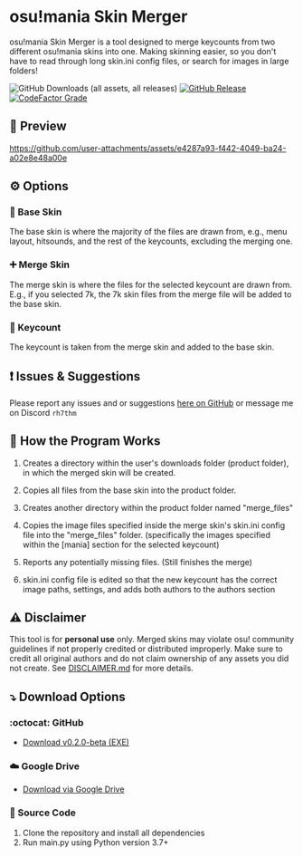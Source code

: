 # osu!mania Skin Merger
osu!mania Skin Merger is a tool designed to merge keycounts from two different osu!mania skins into one. Making skinning easier, so you don't have to read through long skin.ini config files, or search for images in large folders!

![GitHub Downloads (all assets, all releases)](https://img.shields.io/github/downloads/Greenest-Guy/osu-mania-Skin-Merger/total?style=for-the-badge&color=%2389CFF0)
[![GitHub Release](https://img.shields.io/github/v/release/Greenest-Guy/osu-mania-Skin-Merger?style=for-the-badge&color=029cff)](https://github.com/Greenest-Guy/osu-mania-Skin-Merger/releases/latest)
[![CodeFactor Grade](https://img.shields.io/codefactor/grade/github/Greenest-Guy/osu-mania-Skin-Merger?style=for-the-badge)](https://www.codefactor.io/repository/github/greenest-guy/osu-mania-skin-merger)



## :telescope: Preview
https://github.com/user-attachments/assets/e4287a93-f442-4049-ba24-a02e8e48a00e



## :gear: Options
### :bricks: Base Skin
  The base skin is where the majority of the files are drawn from, e.g., menu layout, hitsounds, and the rest of the keycounts, excluding the merging one.

### :heavy_plus_sign: Merge Skin
  The merge skin is where the files for the selected keycount are drawn from. E.g., if you selected 7k, the 7k skin files from the merge file will be added to the base skin.

### :1234: Keycount
  The keycount is taken from the merge skin and added to the base skin.



## :exclamation: Issues & Suggestions
  Please report any issues and or suggestions [here on GitHub](https://github.com/Greenest-Guy/osu-mania-Skin-Merger/issues) or message me on Discord ```rh7thm```



## :toolbox: How the Program Works
1. Creates a directory within the user's downloads folder (product folder), in which the merged skin will be created.

2. Copies all files from the base skin into the product folder.

3. Creates another directory within the product folder named "merge_files"

4. Copies the image files specified inside the merge skin's skin.ini config file into the "merge_files" folder. (specifically the images specified within the [mania] section for the selected keycount)

5. Reports any potentially missing files. (Still finishes the merge)

6. skin.ini config file is edited so that the new keycount has the correct image paths, settings, and adds both authors to the authors section



## :warning: Disclaimer
  This tool is for **personal use** only. Merged skins may violate osu! community guidelines if not properly credited or distributed improperly. Make sure to credit all original authors and do not claim ownership of any assets you did not create.
  See [DISCLAIMER.md](./DISCLAIMER.md) for more details.
  


## :arrow_heading_down: Download Options
### :octocat: GitHub
- [Download v0.2.0-beta (EXE)](https://github.com/Greenest-Guy/osu-mania-Skin-Merger/releases/download/v0.2.0-beta/osu.mania.Skin.Merger.v0.2.0b0.exe)
### :cloud: Google Drive
- [Download via Google Drive](https://drive.google.com/drive/folders/1PNMQrJlja3rPaYmGyrkOC8eXjCaQexuF?usp=sharing)
### :snake: Source Code
1. Clone the repository and install all dependencies
2. Run main.py using Python version 3.7+
